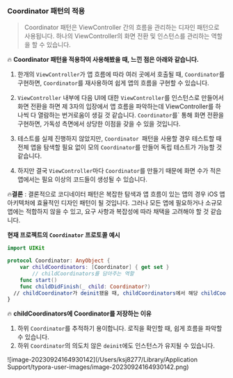 ### Coordinator 패턴의 적용

> Coordinator 패턴은 ViewController 간의 흐름을 관리하는 디자인 패턴으로 사용됩니다. 하나의 ViewController의 화면 전환 및 인스턴스를 관리하는 역할을 할 수 있습니다.

:fire: **Coordinator 패턴을 적용하여 사용해봤을 때, 느낀 점은 아래와 같습니다.**

1. 한개의 `ViewController`가 앱 흐름에 따라 여러 곳에서 호출될 때, `Coordinator`를 구현하면,  `Coordinator`를 재사용하여 쉽게 앱의 흐름을 구현할 수 있습니다.
2. `ViewController` 내부에 다음 UI에 대한 `ViewController`를 인스턴스로 만들어서 화면 전환을 하면 제 3자의 입장에서 앱 흐름을 파악하는데 ViewController를 하나씩 다 열람하는 번거로움이 생길 것 같습니다. `Coordinator`를` 통해 화면 전환을 구현하면, 가독성 측면에서 상당한 이점을 갖을 수 있을 것입니다.
3. 테스트를 실제 진행하지 않았지만, `Coordinator `패턴을 사용할 경우 테스트할 때 전체 앱을 탐색할 필요 없이 모의 `Coordinator`를 만들어 독립 테스트가 가능할 것 같습니다.

4. 하지만 결국 `ViewController`마다 `Coordinator`를 만들기 때문에 화면 수가 적은 앱에서는 필요 이상의 코드들이 생성될 수 있습니다.

:fire:**결론** : 결론적으로 코디네이터 패턴은 복잡한 탐색과 앱 흐름이 있는 앱의 경우 iOS 앱 아키텍처에 효율적인 디자인 패턴이 될 것입니다. 그러나 모든 앱에 필요하거나 소규모 앱에는 적합하지 않을 수 있고, 요구 사항과 복잡성에 따라 채택을 고려해야 할 것 같습니다.



**현재 프로젝트의 `Coordinator` 프로토콜 예시**

```swift
import UIKit

protocol Coordinator: AnyObject {
    var childCoordinators: [Coordinator] { get set }
		// childCoordinators를 담아주는 역할
    func start()
    func childDidFinish(_ child: Coordinator?)
  // childCoordinator가 deinit됐을 때, childCoordinators에서 해당 childCoordinator삭제해주는 메서드
}
```

:fire: **childCoordinators에 Coordinator를 저장하는 이유**

1. 하위 `Coordinator`를 추적하기 용이합니다. 로직을 확인할 때, 쉽게 흐름을 파악할 수 있습니다.
2. 하위 `Coordinator`의 의도치 않은 `deinit`에도 인스턴스가 유지될 수 있습니다.



![image-20230924164930142](/Users/ksj8277/Library/Application Support/typora-user-images/image-20230924164930142.png)